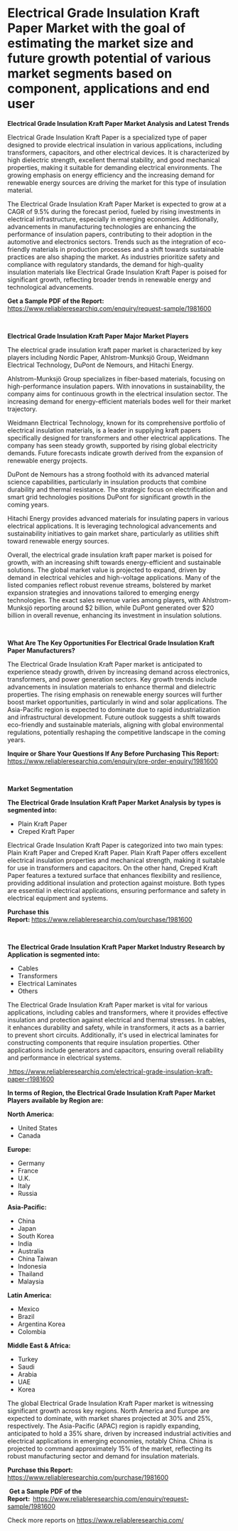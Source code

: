 <p><h1>Electrical Grade Insulation Kraft Paper Market with the goal of estimating the market size and future growth potential of various market segments based on component, applications and end user</h1></p><p><strong>Electrical Grade Insulation Kraft Paper Market Analysis and Latest Trends</strong></p>
<p><p>Electrical Grade Insulation Kraft Paper is a specialized type of paper designed to provide electrical insulation in various applications, including transformers, capacitors, and other electrical devices. It is characterized by high dielectric strength, excellent thermal stability, and good mechanical properties, making it suitable for demanding electrical environments. The growing emphasis on energy efficiency and the increasing demand for renewable energy sources are driving the market for this type of insulation material.</p><p>The Electrical Grade Insulation Kraft Paper Market is expected to grow at a CAGR of 9.5% during the forecast period, fueled by rising investments in electrical infrastructure, especially in emerging economies. Additionally, advancements in manufacturing technologies are enhancing the performance of insulation papers, contributing to their adoption in the automotive and electronics sectors. Trends such as the integration of eco-friendly materials in production processes and a shift towards sustainable practices are also shaping the market. As industries prioritize safety and compliance with regulatory standards, the demand for high-quality insulation materials like Electrical Grade Insulation Kraft Paper is poised for significant growth, reflecting broader trends in renewable energy and technological advancements.</p></p>
<p><strong>Get a Sample PDF of the Report:&nbsp;</strong> <a href="https://www.reliableresearchiq.com/enquiry/request-sample/1981600?utm_campaign=2655&utm_medium=2&utm_source=Github&utm_content=ia&utm_term=05032025&utm_id=electrical-grade-insulation-kraft-paper">https://www.reliableresearchiq.com/enquiry/request-sample/1981600</a></p>
<p>&nbsp;</p>
<p><strong>Electrical Grade Insulation Kraft Paper Major Market Players</strong></p>
<p><p>The electrical grade insulation kraft paper market is characterized by key players including Nordic Paper, Ahlstrom-Munksjö Group, Weidmann Electrical Technology, DuPont de Nemours, and Hitachi Energy. </p><p>Ahlstrom-Munksjö Group specializes in fiber-based materials, focusing on high-performance insulation papers. With innovations in sustainability, the company aims for continuous growth in the electrical insulation sector. The increasing demand for energy-efficient materials bodes well for their market trajectory.</p><p>Weidmann Electrical Technology, known for its comprehensive portfolio of electrical insulation materials, is a leader in supplying kraft papers specifically designed for transformers and other electrical applications. The company has seen steady growth, supported by rising global electricity demands. Future forecasts indicate growth derived from the expansion of renewable energy projects.</p><p>DuPont de Nemours has a strong foothold with its advanced material science capabilities, particularly in insulation products that combine durability and thermal resistance. The strategic focus on electrification and smart grid technologies positions DuPont for significant growth in the coming years.</p><p>Hitachi Energy provides advanced materials for insulating papers in various electrical applications. It is leveraging technological advancements and sustainability initiatives to gain market share, particularly as utilities shift toward renewable energy sources.</p><p>Overall, the electrical grade insulation kraft paper market is poised for growth, with an increasing shift towards energy-efficient and sustainable solutions. The global market value is projected to expand, driven by demand in electrical vehicles and high-voltage applications. Many of the listed companies reflect robust revenue streams, bolstered by market expansion strategies and innovations tailored to emerging energy technologies. The exact sales revenue varies among players, with Ahlstrom-Munksjö reporting around $2 billion, while DuPont generated over $20 billion in overall revenue, enhancing its investment in insulation solutions.</p></p>
<p>&nbsp;</p>
<p><strong>What Are The Key Opportunities For Electrical Grade Insulation Kraft Paper Manufacturers?</strong></p>
<p><p>The Electrical Grade Insulation Kraft Paper market is anticipated to experience steady growth, driven by increasing demand across electronics, transformers, and power generation sectors. Key growth trends include advancements in insulation materials to enhance thermal and dielectric properties. The rising emphasis on renewable energy sources will further boost market opportunities, particularly in wind and solar applications. The Asia-Pacific region is expected to dominate due to rapid industrialization and infrastructural development. Future outlook suggests a shift towards eco-friendly and sustainable materials, aligning with global environmental regulations, potentially reshaping the competitive landscape in the coming years.</p></p>
<p><strong>Inquire or Share Your Questions If Any Before Purchasing This Report:</strong> <a href="https://www.reliableresearchiq.com/enquiry/pre-order-enquiry/1981600?utm_campaign=2655&utm_medium=2&utm_source=Github&utm_content=ia&utm_term=05032025&utm_id=electrical-grade-insulation-kraft-paper">https://www.reliableresearchiq.com/enquiry/pre-order-enquiry/1981600</a></p>
<p>&nbsp;</p>
<p><strong>Market Segmentation</strong></p>
<p><strong>The Electrical Grade Insulation Kraft Paper Market Analysis by types is segmented into:</strong></p>
<p><ul><li>Plain Kraft Paper</li><li>Creped Kraft Paper</li></ul></p>
<p><p>Electrical Grade Insulation Kraft Paper is categorized into two main types: Plain Kraft Paper and Creped Kraft Paper. Plain Kraft Paper offers excellent electrical insulation properties and mechanical strength, making it suitable for use in transformers and capacitors. On the other hand, Creped Kraft Paper features a textured surface that enhances flexibility and resilience, providing additional insulation and protection against moisture. Both types are essential in electrical applications, ensuring performance and safety in electrical equipment and systems.</p></p>
<p><strong>Purchase this Report:&nbsp;</strong><a href="https://www.reliableresearchiq.com/purchase/1981600?utm_campaign=2655&utm_medium=2&utm_source=Github&utm_content=ia&utm_term=05032025&utm_id=electrical-grade-insulation-kraft-paper">https://www.reliableresearchiq.com/purchase/1981600</a></p>
<p>&nbsp;</p>
<p><strong>The Electrical Grade Insulation Kraft Paper Market Industry Research by Application is segmented into:</strong></p>
<p><ul><li>Cables</li><li>Transformers</li><li>Electrical Laminates</li><li>Others</li></ul></p>
<p><p>The Electrical Grade Insulation Kraft Paper market is vital for various applications, including cables and transformers, where it provides effective insulation and protection against electrical and thermal stresses. In cables, it enhances durability and safety, while in transformers, it acts as a barrier to prevent short circuits. Additionally, it's used in electrical laminates for constructing components that require insulation properties. Other applications include generators and capacitors, ensuring overall reliability and performance in electrical systems.</p></p>
<p><a href="https://www.reliableresearchiq.com/electrical-grade-insulation-kraft-paper-r1981600?utm_campaign=2655&utm_medium=2&utm_source=Github&utm_content=ia&utm_term=05032025&utm_id=electrical-grade-insulation-kraft-paper">&nbsp;https://www.reliableresearchiq.com/electrical-grade-insulation-kraft-paper-r1981600</a></p>
<p><strong>In terms of Region, the Electrical Grade Insulation Kraft Paper Market Players available by Region are:</strong></p>
<p>
    <p> <strong> North America: </strong>
        <ul>
            <li>United States</li>
            <li>Canada</li>
        </ul>
        </p> 
    <p> <strong> Europe: </strong>
        <ul>
            <li>Germany</li>
            <li>France</li>
            <li>U.K.</li>
            <li>Italy</li>
            <li>Russia</li>
        </ul>
        </p> 
    <p> <strong> Asia-Pacific: </strong>
        <ul>
            <li>China</li>
            <li>Japan</li>
            <li>South Korea</li>
            <li>India</li>
            <li>Australia</li>
            <li>China Taiwan</li>
            <li>Indonesia</li>
            <li>Thailand</li>
            <li>Malaysia</li>
        </ul>
        </p> 
    <p> <strong> Latin America: </strong>
        <ul>
            <li>Mexico</li>
            <li>Brazil</li>
            <li>Argentina Korea</li>
            <li>Colombia</li>
        </ul>
        </p> 
    <p> <strong> Middle East & Africa: </strong>
        <ul>
            <li>Turkey</li>
            <li>Saudi</li>
            <li>Arabia</li>
            <li>UAE</li>
            <li>Korea</li>
        </ul>
    </p>
    </p>
<p><p>The global Electrical Grade Insulation Kraft Paper market is witnessing significant growth across key regions. North America and Europe are expected to dominate, with market shares projected at 30% and 25%, respectively. The Asia-Pacific (APAC) region is rapidly expanding, anticipated to hold a 35% share, driven by increased industrial activities and electrical applications in emerging economies, notably China. China is projected to command approximately 15% of the market, reflecting its robust manufacturing sector and demand for insulation materials.</p></p>
<p><strong>Purchase this Report: </strong><a href="https://www.reliableresearchiq.com/purchase/1981600?utm_campaign=2655&utm_medium=2&utm_source=Github&utm_content=ia&utm_term=05032025&utm_id=electrical-grade-insulation-kraft-paper">https://www.reliableresearchiq.com/purchase/1981600</a></p>
<p>&nbsp;<strong>Get a Sample PDF of the Report:&nbsp;&nbsp;</strong><a href="https://www.reliableresearchiq.com/enquiry/request-sample/1981600?utm_campaign=2655&utm_medium=2&utm_source=Github&utm_content=ia&utm_term=05032025&utm_id=electrical-grade-insulation-kraft-paper">https://www.reliableresearchiq.com/enquiry/request-sample/1981600</a></p>
<p><strong></strong></p>
<p>Check more reports on <a href="https://www.reliableresearchiq.com/?utm_campaign=2655&utm_medium=2&utm_source=Github&utm_content=ia&utm_term=05032025&utm_id=electrical-grade-insulation-kraft-paper">https://www.reliableresearchiq.com/</a></p>